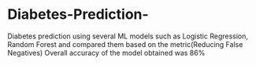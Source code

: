 # Diabetes-Prediction-
Diabetes prediction using several ML models such as Logistic Regression, Random Forest and compared them based on the metric(Reducing False Negatives)
Overall accuracy of the model obtained was 86% 
